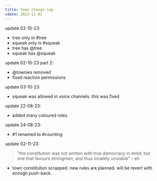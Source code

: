```yaml
---
title: town change-log
cdate: 2023-11-02
---
```


update 02-10-23:
- tree only in #tree
- squeak only in #squeak
- tree has @tree
- squeak has @squeak

update 02-10-23 part 2:
- @townies removed
- fixed reaction permissions

update 03-10-23:
- squeak was allowed in voice channels. this was fixed

update 22-08-23:
- added many coloured roles

update 24-08-23:
- #1 renamed to #counting

update 02-11-23:
> "the constitution was not written with true democracy in mind, but one that favours strongmen, and thus innately unstable"
> \- eh

- town constitution scrapped. new rules are planned. will be revert with enough push-back.
